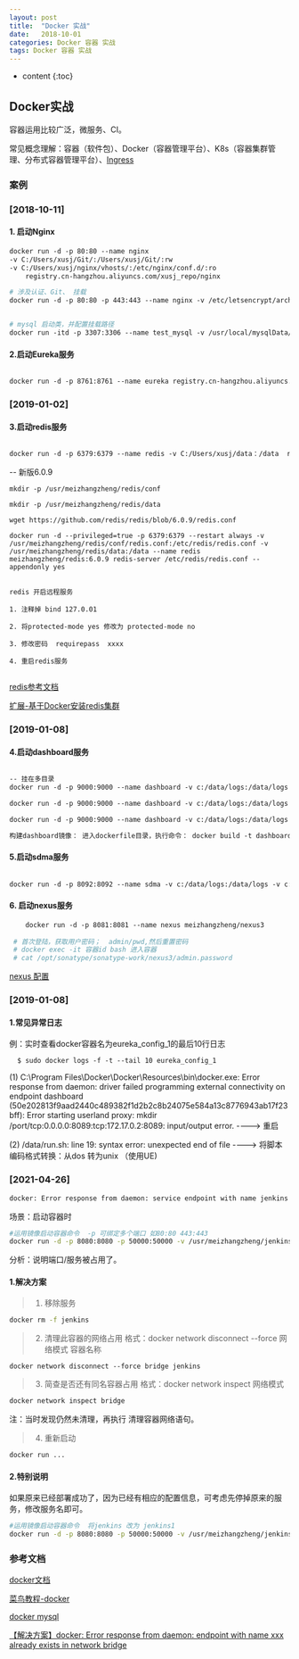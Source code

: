 ```yaml
---
layout: post
title:  "Docker 实战"
date:   2018-10-01 
categories: Docker 容器 实战
tags: Docker 容器 实战
---
```


* content
{:toc}

## Docker实战

   容器运用比较广泛，微服务、CI。

   常见概念理解：容器（软件包）、Docker（容器管理平台）、K8s（容器集群管理、分布式容器管理平台）、[Ingress](https://blog.51cto.com/newfly/2060587)

### 案例

### [2018-10-11]


#### 1. 启动Nginx

```dockerfile
docker run -d -p 80:80 --name nginx 
-v C:/Users/xusj/Git/:/Users/xusj/Git/:rw 
-v C:/Users/xusj/nginx/vhosts/:/etc/nginx/conf.d/:ro  
	registry.cn-hangzhou.aliyuncs.com/xusj_repo/nginx
```

```dockerfile
# 涉及认证、Git、 挂载
docker run -d -p 80:80 -p 443:443 --name nginx -v /etc/letsencrypt/archive/blogyw.meizhangzheng.com/:/etc/letsencrypt/archive/blogyw.meizhangzheng.com/:rw -v /usr/meizhangzheng/git/:/usr/meizhangzheng/git/:rw -v /usr/meizhangzheng/nginx/vhosts/:/etc/nginx/conf.d/:ro  meizhangzheng/nginx
```


```dockerfile

# mysql 启动类，并配置挂载路径
docker run -itd -p 3307:3306 --name test_mysql -v /usr/local/mysqlData/test/conf:/etc/mysql -v /usr/local/mysqlData/test/data:/var/lib/mysql -v /usr/local/mysqlData/test/mysql-files:/var/lib/mysql-files/ -e MYSQL_ROOT_PASSWORD=123456 mysql

```

#### 2.启动Eureka服务

```dockerfile

docker run -d -p 8761:8761 --name eureka registry.cn-hangzhou.aliyuncs.com/xusj_repo/eurekaservice
```



### [2019-01-02]

#### 3.启动redis服务

```dockerfile

docker run -d -p 6379:6379 --name redis -v C:/Users/xusj/data：/data  registry.cn-hangzhou.aliyuncs.com/xusj_repo/redis:5.0.3 --appendonly yes

```

-- 新版6.0.9

```
mkdir -p /usr/meizhangzheng/redis/conf

mkdir -p /usr/meizhangzheng/redis/data

wget https://github.com/redis/redis/blob/6.0.9/redis.conf

docker run -d --privileged=true -p 6379:6379 --restart always -v /usr/meizhangzheng/redis/conf/redis.conf:/etc/redis/redis.conf -v /usr/meizhangzheng/redis/data:/data --name redis meizhangzheng/redis:6.0.9 redis-server /etc/redis/redis.conf --appendonly yes


redis 开启远程服务

1. 注释掉 bind 127.0.01

2. 将protected-mode yes 修改为 protected-mode no

3. 修改密码  requirepass  xxxx

4. 重启redis服务


```

[redis参考文档](http://www.runoob.com/docker/docker-install-redis.html)

[扩展-基于Docker安装redis集群](https://www.cnblogs.com/niceyoo/p/13011626.html)

### [2019-01-08]

#### 4.启动dashboard服务

```dockerfile

-- 挂在多目录
docker run -d -p 9000:9000 --name dashboard -v c:/data/logs:/data/logs -v c:/data/tmp:/data/tmp dashboard-server /bin/bash

docker run -d -p 9000:9000 --name dashboard -v c:/data/logs:/data/logs dashboard-server /bin/bash

docker run -d -p 9000:9000 --name dashboard -v c:/data/logs:/data/logs -e PARAMS="" dashboard-server /bin/bash
```


```dockerfile
构建dashboard镜像： 进入dockerfile目录，执行命令： docker build -t dashboard-server .
```

#### 5.启动sdma服务


```dockerfile

docker run -d -p 8092:8092 --name sdma -v c:/data/logs:/data/logs -v c:/data/tmp:/data/tmp sdma-server /bin/bash
```


#### 6. 启动nexus服务

```dockerfile
 	docker run -d -p 8081:8081 --name nexus meizhangzheng/nexus3
 	
 # 首次登陆，获取用户密码；  admin/pwd,然后重置密码
 # docker exec -it 容器id bash 进入容器
 # cat /opt/sonatype/sonatype-work/nexus3/admin.password
```

[nexus 配置](https://blog.51cto.com/u_10272167/2698074)

### [2019-01-08]

#### 1.常见异常日志

例：实时查看docker容器名为eureka_config_1的最后10行日志

```
  $ sudo docker logs -f -t --tail 10 eureka_config_1
```

(1) C:\Program Files\Docker\Docker\Resources\bin\docker.exe: Error response from daemon: 
    driver failed programming external connectivity on endpoint dashboard
    (50e202813f9aad2440c489382f1d2b2c8b24075e584a13c8776943ab17f23bff):
    Error starting userland proxy: mkdir /port/tcp:0.0.0.0:8089:tcp:172.17.0.2:8089: input/output error.   ----> 重启



(2) /data/run.sh: line 19: syntax error: unexpected end of file     ----> 将脚本编码格式转换：从dos 转为unix   （使用UE)



### [2021-04-26]

```dockerfile
docker: Error response from daemon: service endpoint with name jenkins already exists.
```

场景：启动容器时

```sh
#运用镜像启动容器命令  -p 可绑定多个端口 如80:80 443:443
docker run -d -p 8080:8080 -p 50000:50000 -v /usr/meizhangzheng/jenkins:/var/jenkins_home --name jenkins --restart always --privileged=true  -u root jenkins/jenkins
```

分析：说明端口/服务被占用了。

#### 1.解决方案

> 1. 移除服务

```sh
docker rm -f jenkins
```

> 2. 清理此容器的网络占用
>    格式：docker network disconnect --force 网络模式 容器名称

```
docker network disconnect --force bridge jenkins
```

> 3. 简查是否还有同名容器占用
>    格式：docker network inspect 网络模式

```sh
docker network inspect bridge
```

注：当时发现仍然未清理，再执行 清理容器网络语句。

> 4. 重新启动

```sh
docker run ...
```

#### 2.特别说明

如果原来已经部署成功了，因为已经有相应的配置信息，可考虑先停掉原来的服务，修改服务名即可。

```sh
#运用镜像启动容器命令  将jenkins 改为 jenkins1
docker run -d -p 8080:8080 -p 50000:50000 -v /usr/meizhangzheng/jenkins:/var/jenkins_home --name jenkins1 --restart always --privileged=true  -u root jenkins/jenkins
```

### 参考文档

[docker文档](https://docs.docker.com/)

[菜鸟教程-docker](http://www.runoob.com/docker/docker-tutorial.html)

[docker mysql](https://blog.csdn.net/xsj34567/article/details/80940238#comments_13664456)

[【解决方案】docker: Error response from daemon: endpoint with name xxx already exists in network bridge](https://www.cnblogs.com/miaoying/p/12511796.html)